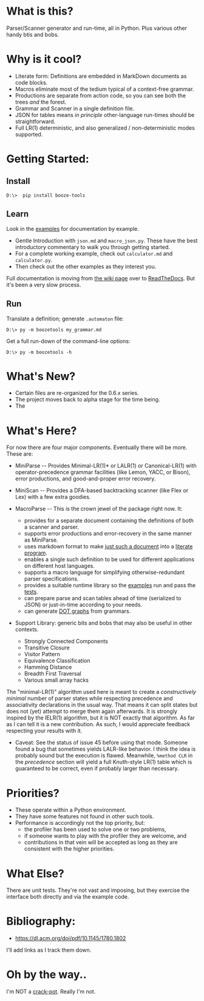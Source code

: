 # What is this?

Parser/Scanner generator and run-time, all in Python. Plus various other handy btis and bobs.

# Why is it cool?

* Literate form: Definitions are embedded in MarkDown documents as code blocks.
* Macros eliminate most of the tedium typical of a context-free grammar.
* Productions are separate from action code, so you can see both the trees *and* the forest.
* Grammar and Scanner in a single definition file.
* JSON for tables means *in principle* other-language run-times should be straightforward.
* Full LR(1) deterministic, and also generalized / non-deterministic modes supported.

# Getting Started:

## Install
```
D:\>  pip install booze-tools
```

## Learn
Look in the [examples](https://github.com/kjosib/booze-tools/tree/master/example/)
for documentation by example.

* Gentle Introduction with `json.md` and `macro_json.py`.
  These have the best introductory commentary to walk you through getting started.
* For a complete working example, check out `calculator.md` and `calculator.py`.
* Then check out the other examples as they interest you.

Full documentation is moving from [the wiki page](https://github.com/kjosib/booze-tools/wiki)
over to [ReadTheDocs](https://boozetools.readthedocs.io/en/latest/).
But it's been a very slow process.

## Run

Translate a definition; generate `.automaton` file:
```
D:\> py -m boozetools my_grammar.md
```
Get a full run-down of the command-line options:
```
D:\> py -m boozetools -h
```

# What's New?

* Certain files are re-organized for the 0.6.x series.
* The project moves back to alpha stage for the time being.
* The 

# What's Here?

For now there are four major components. Eventually there will be more. These are:

* MiniParse -- Provides Minimal-LR(1)* or LALR(1) or Canonical-LR(1) with
  operator-precedence grammar facilities (like Lemon, YACC, or Bison), error
  productions, and good-and-proper error recovery.
  
* MiniScan -- Provides a DFA-based backtracking scanner (like Flex or Lex) with a few extra goodies.

* MacroParse -- This is the crown jewel of the package right now. It:
    * provides for a separate document containing the definitions of both a scanner and parser.
    * supports error productions and error-recovery in the same manner as MiniParse.
    * uses markdown format to make [just such a document](https://github.com/kjosib/booze-tools/tree/master/example/json.md) into a [literate program](http://www.literateprogramming.com/). 
    * enables a single such definition to be used for different applications on different host languages.
    * supports a macro language for simplifying otherwise-redundant parser specifications.
    * provides a suitable runtime library so the [examples](https://github.com/kjosib/booze-tools/tree/master/example/)
        run and pass the [tests](https://github.com/kjosib/booze-tools/tree/master/tests/).
    * can prepare parse and scan tables ahead of time (serialized to JSON) or just-in-time according to your needs.
    * can generate [DOT graphs](https://github.com/kjosib/booze-tools/blob/master/example/json.png) from grammars.

* Support Library: generic bits and bobs that may also be useful in other contexts.
    * Strongly Connected Components
    * Transitive Closure
    * Visitor Pattern
    * Equivalence Classification
    * Hamming Distance
    * Breadth First Traversal
    * Various small array hacks

The "minimal-LR(1)" algorithm used here is meant to create a *constructively minimal* number of
parser states while respecting precedence and associativity declarations in the usual way.
That means it can split states but does not (yet) attempt to merge them again afterwards.
It is strongly inspired by the IELR(1) algorithm, but it is NOT exactly that algorithm.
As far as I can tell it is a new contribution.
As such, I would appreciate feedback respecting your results with it.

* Caveat: See the status of issue 45 before using that mode.
  Someone found a bug that sometimes yields LALR-like behavior.
  I think the idea is probably sound but the execution is flawed.
  Meanwhile, `%method CLR` in the *precedence* section will yield a full Knuth-style LR(1) table
  which is guaranteed to be correct, even if probably larger than necessary.

# Priorities?
* These operate within a Python environment.
* They have some features not found in other such tools.
* Performance is accordingly not the top priority, but:
    * the profiler has been used to solve one or two problems,
    * if someone wants to play with the profiler they are welcome, and
    * contributions in that vein will be accepted as long as they are consistent with the higher priorities.

# What Else?

There are unit tests. They're not vast and imposing, but they exercise the interface both directly and via the example code.

# Bibliography:

* https://dl.acm.org/doi/pdf/10.1145/1780.1802

I'll add links as I track them down.

# Oh by the way..
I'm NOT a [crack-pot](https://github.com/kjosib/booze-tools/blob/master/docs/P%20vs%20NP.md). Really I'm not.
